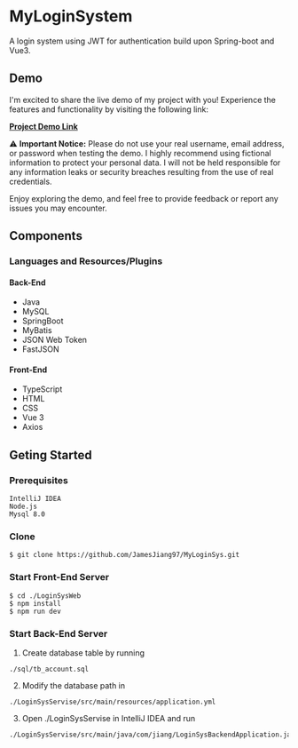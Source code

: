 # MyLoginSystem
A login system using JWT for authentication build upon Spring-boot and Vue3.


## Demo

I'm excited to share the live demo of my project with you! Experience the features and functionality by visiting the following link:

[**Project Demo Link**](https://jamesjiang97.github.io/LoginSysWeb/)

⚠️ **Important Notice:** Please do not use your real username, email address, or password when testing the demo. I highly recommend using fictional information to protect your personal data. I will not be held responsible for any information leaks or security breaches resulting from the use of real credentials.

Enjoy exploring the demo, and feel free to provide feedback or report any issues you may encounter.



## Components

### Languages and Resources/Plugins

#### Back-End

- Java
- MySQL
- SpringBoot
- MyBatis
- JSON Web Token
- FastJSON

#### Front-End

- TypeScript
- HTML
- CSS
- Vue 3
- Axios

## Geting Started

### Prerequisites

```
IntelliJ IDEA
Node.js
Mysql 8.0
```

### Clone

```
$ git clone https://github.com/JamesJiang97/MyLoginSys.git
```

### Start Front-End Server
```
$ cd ./LoginSysWeb
$ npm install
$ npm run dev
```
### Start Back-End Server

 1. Create database table by running 
   ```
   ./sql/tb_account.sql
   ```
 2. Modify the database path in 
   ```
   ./LoginSysServise/src/main/resources/application.yml
   ```
 3. Open ./LoginSysServise in IntelliJ IDEA and run 
   ```
   ./LoginSysServise/src/main/java/com/jiang/LoginSysBackendApplication.java
   ```
